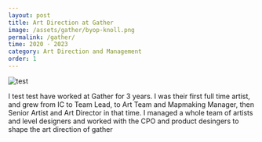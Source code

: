 ```yaml
---
layout: post
title: Art Direction at Gather
image: /assets/gather/byop-knoll.png
permalink: /gather/
time: 2020 - 2023
category: Art Direction and Management
order: 1
---
```



![test](/assets/gather/byop-knoll.png) 

I test  test have worked at Gather for 3 years. I was their first full time artist, and grew from IC to Team Lead, to Art Team and Mapmaking Manager, then Senior Artist and Art Director in that time. I managed a whole team of artists and level designers and worked with the CPO and product desingers to shape the art direction of gather